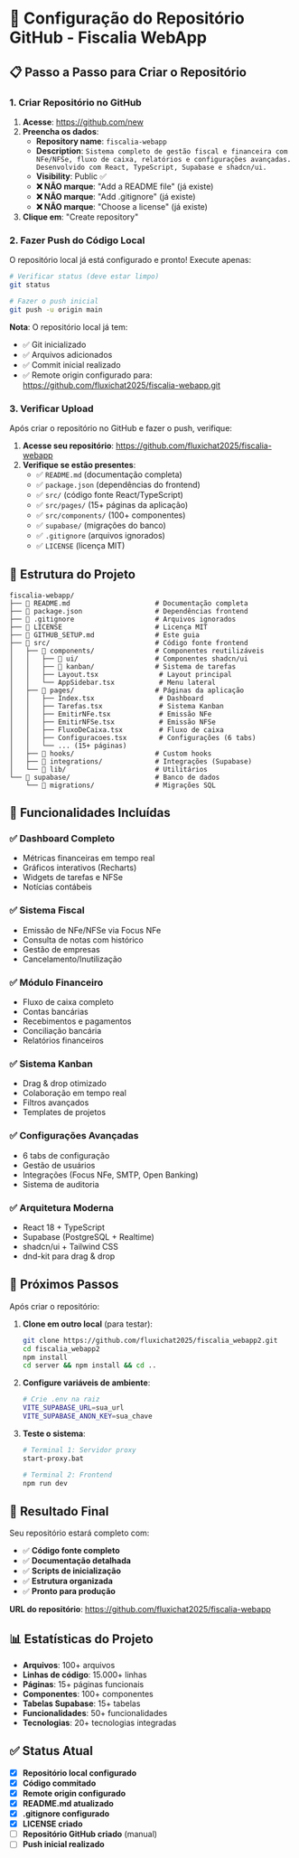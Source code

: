 # 🚀 Configuração do Repositório GitHub - Fiscalia WebApp

## 📋 Passo a Passo para Criar o Repositório

### **1. Criar Repositório no GitHub**

1. **Acesse**: https://github.com/new
2. **Preencha os dados**:
   - **Repository name**: `fiscalia-webapp`
   - **Description**: `Sistema completo de gestão fiscal e financeira com NFe/NFSe, fluxo de caixa, relatórios e configurações avançadas. Desenvolvido com React, TypeScript, Supabase e shadcn/ui.`
   - **Visibility**: Public ✅
   - **❌ NÃO marque**: "Add a README file" (já existe)
   - **❌ NÃO marque**: "Add .gitignore" (já existe)
   - **❌ NÃO marque**: "Choose a license" (já existe)
3. **Clique em**: "Create repository"

### **2. Fazer Push do Código Local**

O repositório local já está configurado e pronto! Execute apenas:

```bash
# Verificar status (deve estar limpo)
git status

# Fazer o push inicial
git push -u origin main
```

**Nota**: O repositório local já tem:
- ✅ Git inicializado
- ✅ Arquivos adicionados
- ✅ Commit inicial realizado
- ✅ Remote origin configurado para: https://github.com/fluxichat2025/fiscalia-webapp.git

### **3. Verificar Upload**

Após criar o repositório no GitHub e fazer o push, verifique:

1. **Acesse seu repositório**: https://github.com/fluxichat2025/fiscalia-webapp
2. **Verifique se estão presentes**:
   - ✅ `README.md` (documentação completa)
   - ✅ `package.json` (dependências do frontend)
   - ✅ `src/` (código fonte React/TypeScript)
   - ✅ `src/pages/` (15+ páginas da aplicação)
   - ✅ `src/components/` (100+ componentes)
   - ✅ `supabase/` (migrações do banco)
   - ✅ `.gitignore` (arquivos ignorados)
   - ✅ `LICENSE` (licença MIT)

## 📁 Estrutura do Projeto

```
fiscalia-webapp/
├── 📄 README.md                     # Documentação completa
├── 📄 package.json                  # Dependências frontend
├── 📄 .gitignore                    # Arquivos ignorados
├── 📄 LICENSE                       # Licença MIT
├── 📄 GITHUB_SETUP.md               # Este guia
├── 📁 src/                          # Código fonte frontend
│   ├── 📁 components/               # Componentes reutilizáveis
│   │   ├── 📁 ui/                   # Componentes shadcn/ui
│   │   ├── 📁 kanban/               # Sistema de tarefas
│   │   ├── Layout.tsx               # Layout principal
│   │   └── AppSidebar.tsx           # Menu lateral
│   ├── 📁 pages/                    # Páginas da aplicação
│   │   ├── Index.tsx                # Dashboard
│   │   ├── Tarefas.tsx              # Sistema Kanban
│   │   ├── EmitirNFe.tsx            # Emissão NFe
│   │   ├── EmitirNFSe.tsx           # Emissão NFSe
│   │   ├── FluxoDeCaixa.tsx         # Fluxo de caixa
│   │   ├── Configuracoes.tsx        # Configurações (6 tabs)
│   │   └── ... (15+ páginas)
│   ├── 📁 hooks/                    # Custom hooks
│   ├── 📁 integrations/             # Integrações (Supabase)
│   └── 📁 lib/                      # Utilitários
└── 📁 supabase/                     # Banco de dados
    └── 📁 migrations/               # Migrações SQL
```

## 🎯 Funcionalidades Incluídas

### ✅ **Dashboard Completo**
- Métricas financeiras em tempo real
- Gráficos interativos (Recharts)
- Widgets de tarefas e NFSe
- Notícias contábeis

### ✅ **Sistema Fiscal**
- Emissão de NFe/NFSe via Focus NFe
- Consulta de notas com histórico
- Gestão de empresas
- Cancelamento/Inutilização

### ✅ **Módulo Financeiro**
- Fluxo de caixa completo
- Contas bancárias
- Recebimentos e pagamentos
- Conciliação bancária
- Relatórios financeiros

### ✅ **Sistema Kanban**
- Drag & drop otimizado
- Colaboração em tempo real
- Filtros avançados
- Templates de projetos

### ✅ **Configurações Avançadas**
- 6 tabs de configuração
- Gestão de usuários
- Integrações (Focus NFe, SMTP, Open Banking)
- Sistema de auditoria

### ✅ **Arquitetura Moderna**
- React 18 + TypeScript
- Supabase (PostgreSQL + Realtime)
- shadcn/ui + Tailwind CSS
- dnd-kit para drag & drop

## 🔧 Próximos Passos

Após criar o repositório:

1. **Clone em outro local** (para testar):
   ```bash
   git clone https://github.com/fluxichat2025/fiscalia_webapp2.git
   cd fiscalia_webapp2
   npm install
   cd server && npm install && cd ..
   ```

2. **Configure variáveis de ambiente**:
   ```bash
   # Crie .env na raiz
   VITE_SUPABASE_URL=sua_url
   VITE_SUPABASE_ANON_KEY=sua_chave
   ```

3. **Teste o sistema**:
   ```bash
   # Terminal 1: Servidor proxy
   start-proxy.bat
   
   # Terminal 2: Frontend
   npm run dev
   ```

## 🎉 Resultado Final

Seu repositório estará completo com:
- ✅ **Código fonte completo**
- ✅ **Documentação detalhada**
- ✅ **Scripts de inicialização**
- ✅ **Estrutura organizada**
- ✅ **Pronto para produção**

**URL do repositório**: https://github.com/fluxichat2025/fiscalia-webapp

## 📊 Estatísticas do Projeto

- **Arquivos**: 100+ arquivos
- **Linhas de código**: 15.000+ linhas
- **Páginas**: 15+ páginas funcionais
- **Componentes**: 100+ componentes
- **Tabelas Supabase**: 15+ tabelas
- **Funcionalidades**: 50+ funcionalidades
- **Tecnologias**: 20+ tecnologias integradas

## ✅ Status Atual

- [x] **Repositório local configurado**
- [x] **Código commitado**
- [x] **Remote origin configurado**
- [x] **README.md atualizado**
- [x] **.gitignore configurado**
- [x] **LICENSE criado**
- [ ] **Repositório GitHub criado** (manual)
- [ ] **Push inicial realizado**
